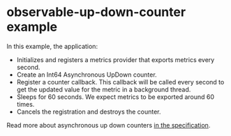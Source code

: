 # observable-up-down-counter example

In this example, the application:

- Initializes and registers a metrics provider that exports metrics every second.
- Create an Int64 Asynchronous UpDown counter.
- Register a counter callback. This callback will be called every second to get the updated value for the metric in a background thread.
- Sleeps for 60 seconds. We expect metrics to be exported around 60 times.
- Cancels the registration and destroys the counter.

Read more about asynchronous up down counters [in the specification](https://opentelemetry.io/docs/reference/specification/metrics/api/#asynchronous-updowncounter).
